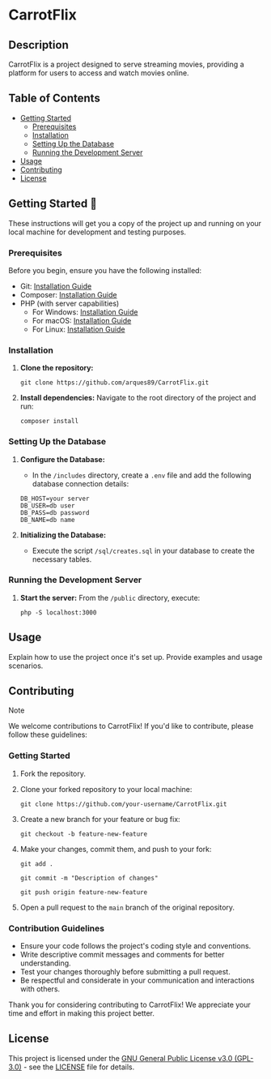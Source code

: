# CarrotFlix

## Description

CarrotFlix is a project designed to serve streaming movies, providing a platform for users to access and watch movies online.

## Table of Contents

-   [Getting Started](#getting-started)
    -   [Prerequisites](#prerequisites)
    -   [Installation](#installation)
    -   [Setting Up the Database](#setting-up-the-database)
    -   [Running the Development Server](#running-the-development-server)
-   [Usage](#usage)
-   [Contributing](#contributing)
-   [License](#license)

## Getting Started 🌟

These instructions will get you a copy of the project up and running on your local machine for development and testing purposes.

### Prerequisites

Before you begin, ensure you have the following installed:

-   Git: [Installation Guide](https://git-scm.com/book/en/v2/Getting-Started-Installing-Git)
-   Composer: [Installation Guide](https://getcomposer.org/doc/00-intro.md)
-   PHP (with server capabilities)
    -   For Windows: [Installation Guide](https://www.php.net/manual/en/install.windows.php)
    -   For macOS: [Installation Guide](https://www.php.net/manual/en/install.macosx.php)
    -   For Linux: [Installation Guide](https://www.php.net/manual/en/install.unix.php)

### Installation

1. **Clone the repository:**

    ```
    git clone https://github.com/arques89/CarrotFlix.git
    ```

2. **Install dependencies:**
   Navigate to the root directory of the project and run:
    ```
    composer install
    ```

### Setting Up the Database

1. **Configure the Database:**

    - In the `/includes` directory, create a `.env` file and add the following database connection details:

    ```
    DB_HOST=your server
    DB_USER=db user
    DB_PASS=db password
    DB_NAME=db name
    ```

2. **Initializing the Database:**
    - Execute the script `/sql/creates.sql` in your database to create the necessary tables.

### Running the Development Server

1. **Start the server:**
   From the `/public` directory, execute:
    ```
    php -S localhost:3000
    ```

## Usage

Explain how to use the project once it's set up. Provide examples and usage scenarios.

## Contributing

> [!NOTE]
> We welcome contributions to CarrotFlix! If you'd like to contribute, please follow these guidelines:

### Getting Started

1. Fork the repository.
2. Clone your forked repository to your local machine:
    ```
    git clone https://github.com/your-username/CarrotFlix.git
    ```
3. Create a new branch for your feature or bug fix:
    ```
    git checkout -b feature-new-feature
    ```
4. Make your changes, commit them, and push to your fork:

    ```
    git add .
    ```

    ```
    git commit -m "Description of changes"
    ```

    ```
    git push origin feature-new-feature
    ```

5. Open a pull request to the `main` branch of the original repository.

### Contribution Guidelines

-   Ensure your code follows the project's coding style and conventions.
-   Write descriptive commit messages and comments for better understanding.
-   Test your changes thoroughly before submitting a pull request.
-   Be respectful and considerate in your communication and interactions with others.

Thank you for considering contributing to CarrotFlix! We appreciate your time and effort in making this project better.

## License

This project is licensed under the [GNU General Public License v3.0 (GPL-3.0)](https://www.gnu.org/licenses/gpl-3.0.html) - see the [LICENSE](LICENSE) file for details.
